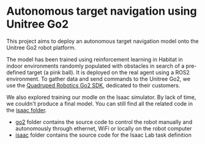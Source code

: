 # Autonomous target navigation using Unitree Go2

This project aims to deploy an autonomous target navigation model onto the Unitree Go2 robot platform.

The model has been trained using reinforcement learning in Habitat in indoor environments randomly populated with obstacles in search of a pre-defined target (a pink ball). It is deployed on the real agent using a ROS2 environment. To gather data and send commands to the Unitree Go2, we use the [Quadruped Robotics Go2 SDK](https://github.com/MYBOTSHOP/qre_go2/tree/foxy-nvidia), dedicated to their customers.

We also explored training our modle on the Isaac simulator. By lack of time, we couldn't produce a final model. You can still find all the related code in the [isaac folder](isaac).

- [go2](go2) folder contains the source code to control the robot manually and autonomously through ethernet, WiFi or locally on the robot computer
- [isaac](isaac) folder contains the source code for the Isaac Lab task definition
